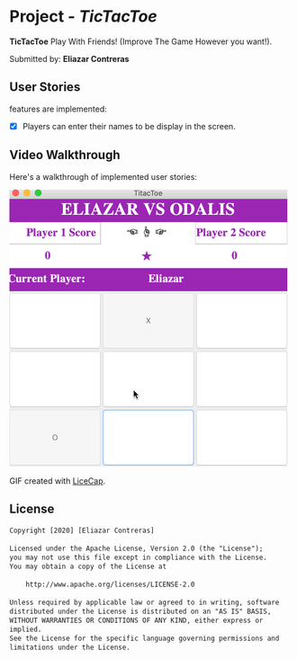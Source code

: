 # Project  - *TicTacToe*

**TicTacToe**  Play With Friends! (Improve The Game However you want!).

Submitted by: **Eliazar Contreras**


## User Stories

features are implemented:

* [x] Players can enter their names to be display in the screen.

## Video Walkthrough

Here's a walkthrough of implemented user stories:

<img src='TicTacToe.gif' title='Video Walkthrough' width='' alt='Video Walkthrough' />

GIF created with [LiceCap](http://www.cockos.com/licecap/).


## License

    Copyright [2020] [Eliazar Contreras]

    Licensed under the Apache License, Version 2.0 (the "License");
    you may not use this file except in compliance with the License.
    You may obtain a copy of the License at

        http://www.apache.org/licenses/LICENSE-2.0

    Unless required by applicable law or agreed to in writing, software
    distributed under the License is distributed on an "AS IS" BASIS,
    WITHOUT WARRANTIES OR CONDITIONS OF ANY KIND, either express or implied.
    See the License for the specific language governing permissions and
    limitations under the License.

